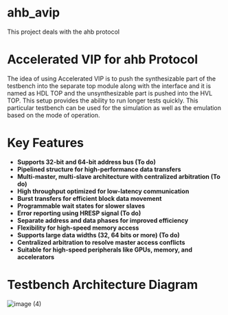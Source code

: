 # ahb_avip
This project deals with the ahb protocol

# Accelerated VIP for ahb Protocol
The idea of using Accelerated VIP is to push the synthesizable part of the testbench into the separate top module along with the interface and it is named as HDL TOP and the unsynthesizable part is pushed into the HVL TOP. This setup provides the ability to run longer tests quickly. This particular testbench can be used for the simulation as well as the emulation based on the mode of operation.

# Key Features
- **Supports 32-bit and 64-bit address bus (To do)**
- **Pipelined structure for high-performance data transfers**
- **Multi-master, multi-slave architecture with centralized arbitration (To do)**
- **High throughput optimized for low-latency communication**
- **Burst transfers for efficient block data movement**
- **Programmable wait states for slower slaves**
- **Error reporting using HRESP signal (To do)**
- **Separate address and data phases for improved efficiency**
- **Flexibility for high-speed memory access**
- **Supports large data widths (32, 64 bits or more) (To do)**
- **Centralized arbitration to resolve master access conflicts**
- **Suitable for high-speed peripherals like GPUs, memory, and accelerators**

# Testbench Architecture Diagram
![image (4)](https://github.com/user-attachments/assets/1193b880-cc13-41cd-99c0-e2accacb5fa4)
